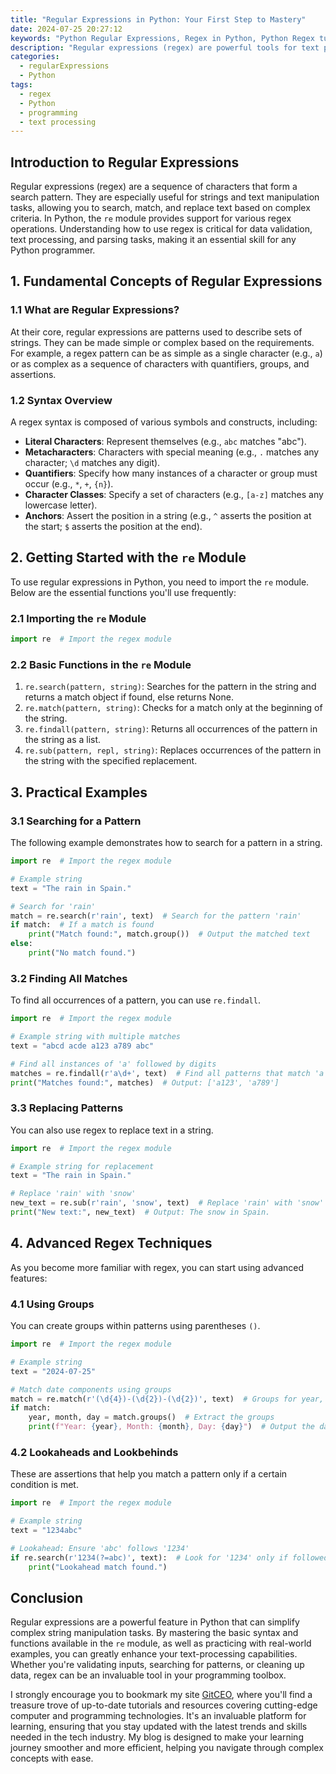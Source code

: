 ```yaml
---
title: "Regular Expressions in Python: Your First Step to Mastery"
date: 2024-07-25 20:27:12
keywords: "Python Regular Expressions, Regex in Python, Python Regex tutorial, Regex for beginners, Python programming"
description: "Regular expressions (regex) are powerful tools for text processing in Python. This comprehensive guide introduces you to the basics of regular expressions in Python, explains their syntax, and provides step-by-step examples. You'll learn how to search, match, and manipulate strings effectively using regex. Regular expressions can help streamline text processing tasks, enhance data validation processes, and improve text parsing in your Python applications. With practical code examples, you'll understand how to use regex efficiently in a variety of real-world scenarios. Whether you're a beginner or looking to brush up on your regex skills, this tutorial will serve as a solid foundation. By the end of this tutorial, you will have the confidence to implement regex in your Python projects and handle text in a more efficient manner."
categories:
  - regularExpressions
  - Python
tags:
  - regex
  - Python
  - programming
  - text processing
---
```


## Introduction to Regular Expressions 

Regular expressions (regex) are a sequence of characters that form a search pattern. They are especially useful for strings and text manipulation tasks, allowing you to search, match, and replace text based on complex criteria. In Python, the `re` module provides support for various regex operations. Understanding how to use regex is critical for data validation, text processing, and parsing tasks, making it an essential skill for any Python programmer. 

<!-- more -->

## 1. Fundamental Concepts of Regular Expressions 

### 1.1 What are Regular Expressions? 

At their core, regular expressions are patterns used to describe sets of strings. They can be made simple or complex based on the requirements. For example, a regex pattern can be as simple as a single character (e.g., `a`) or as complex as a sequence of characters with quantifiers, groups, and assertions.

### 1.2 Syntax Overview 

A regex syntax is composed of various symbols and constructs, including:
- **Literal Characters**: Represent themselves (e.g., `abc` matches "abc").
- **Metacharacters**: Characters with special meaning (e.g., `.` matches any character; `\d` matches any digit).
- **Quantifiers**: Specify how many instances of a character or group must occur (e.g., `*`, `+`, `{n}`).
- **Character Classes**: Specify a set of characters (e.g., `[a-z]` matches any lowercase letter).
- **Anchors**: Assert the position in a string (e.g., `^` asserts the position at the start; `$` asserts the position at the end).

## 2. Getting Started with the `re` Module 

To use regular expressions in Python, you need to import the `re` module. Below are the essential functions you'll use frequently:

### 2.1 Importing the `re` Module 

```python
import re  # Import the regex module
```

### 2.2 Basic Functions in the `re` Module 

1. `re.search(pattern, string)`: Searches for the pattern in the string and returns a match object if found, else returns None.
2. `re.match(pattern, string)`: Checks for a match only at the beginning of the string.
3. `re.findall(pattern, string)`: Returns all occurrences of the pattern in the string as a list.
4. `re.sub(pattern, repl, string)`: Replaces occurrences of the pattern in the string with the specified replacement.

## 3. Practical Examples 

### 3.1 Searching for a Pattern 

The following example demonstrates how to search for a pattern in a string.

```python
import re  # Import the regex module

# Example string
text = "The rain in Spain."

# Search for 'rain'
match = re.search(r'rain', text)  # Search for the pattern 'rain'
if match:  # If a match is found
    print("Match found:", match.group())  # Output the matched text
else:
    print("No match found.")
```

### 3.2 Finding All Matches 

To find all occurrences of a pattern, you can use `re.findall`.

```python
import re  # Import the regex module

# Example string with multiple matches
text = "abcd acde a123 a789 abc"

# Find all instances of 'a' followed by digits
matches = re.findall(r'a\d+', text)  # Find all patterns that match 'a' followed by digits
print("Matches found:", matches)  # Output: ['a123', 'a789']
```

### 3.3 Replacing Patterns 

You can also use regex to replace text in a string.

```python
import re  # Import the regex module

# Example string for replacement
text = "The rain in Spain."

# Replace 'rain' with 'snow'
new_text = re.sub(r'rain', 'snow', text)  # Replace 'rain' with 'snow'
print("New text:", new_text)  # Output: The snow in Spain.
```

## 4. Advanced Regex Techniques 

As you become more familiar with regex, you can start using advanced features:

### 4.1 Using Groups 

You can create groups within patterns using parentheses `()`.

```python
import re  # Import the regex module

# Example string
text = "2024-07-25"

# Match date components using groups
match = re.match(r'(\d{4})-(\d{2})-(\d{2})', text)  # Groups for year, month, day
if match:
    year, month, day = match.groups()  # Extract the groups
    print(f"Year: {year}, Month: {month}, Day: {day}")  # Output the date parts
```

### 4.2 Lookaheads and Lookbehinds 

These are assertions that help you match a pattern only if a certain condition is met.

```python
import re  # Import the regex module

# Example string
text = "1234abc"

# Lookahead: Ensure 'abc' follows '1234'
if re.search(r'1234(?=abc)', text):  # Look for '1234' only if followed by 'abc'
    print("Lookahead match found.")
```

## Conclusion 

Regular expressions are a powerful feature in Python that can simplify complex string manipulation tasks. By mastering the basic syntax and functions available in the `re` module, as well as practicing with real-world examples, you can greatly enhance your text-processing capabilities. Whether you're validating inputs, searching for patterns, or cleaning up data, regex can be an invaluable tool in your programming toolbox.

I strongly encourage you to bookmark my site [GitCEO](https://gitceo.com), where you'll find a treasure trove of up-to-date tutorials and resources covering cutting-edge computer and programming technologies. It's an invaluable platform for learning, ensuring that you stay updated with the latest trends and skills needed in the tech industry. My blog is designed to make your learning journey smoother and more efficient, helping you navigate through complex concepts with ease.